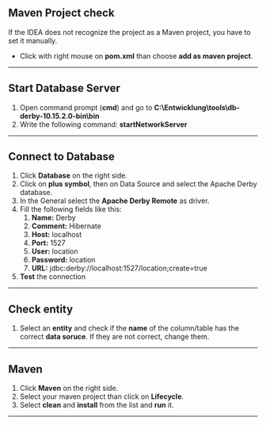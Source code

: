 ## Maven Project check
If the IDEA does not recognize the project as a Maven project, you have to set it manually.
- Click with right mouse on **pom.xml** than choose **add as maven project**.
---

## Start Database Server
1. Open command prompt (**cmd**) and go to **C:\Entwicklung\tools\db-derby-10.15.2.0-bin\bin**
2. Write the following command: **startNetworkServer**
---

## Connect to Database
1. Click **Database** on the right side.
2. Click on **plus symbol**, then on Data Source and select the Apache Derby database.
3. In the General select the **Apache Derby Remote** as driver.
4. Fill the following fields like this:
    1. **Name:** Derby
    2. **Comment:** Hibernate
    3. **Host:** localhost
    4. **Port:** 1527
    5. **User:** location
    6. **Password:** location   
    7. **URL:** jdbc:derby://localhost:1527/location;create=true
5. **Test** the connection
---

## Check entity
1. Select an **entity** and check if the **name** of the column/table has the correct **data soruce**.
   If they are not correct, change them.
---

## Maven
1. Click **Maven** on the right side.
2. Select your maven project than click on **Lifecycle**.
3. Select **clean** and **install** from the list and **run** it.
---